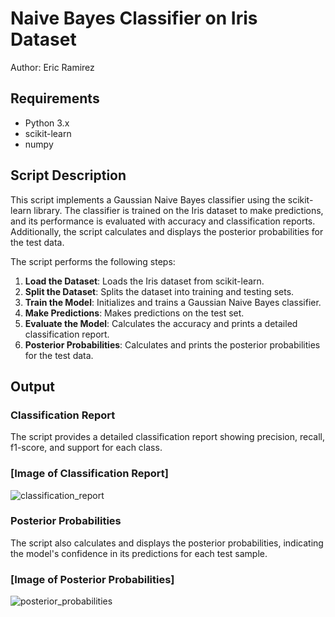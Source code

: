 # Naive Bayes Classifier on Iris Dataset

Author: Eric Ramirez

## Requirements

- Python 3.x
- scikit-learn
- numpy

## Script Description

This script implements a Gaussian Naive Bayes classifier using the scikit-learn library. The classifier is trained on the Iris dataset to make predictions, and its performance is evaluated with accuracy and classification reports. Additionally, the script calculates and displays the posterior probabilities for the test data.


The script performs the following steps:

1. **Load the Dataset**: Loads the Iris dataset from scikit-learn.
2. **Split the Dataset**: Splits the dataset into training and testing sets.
3. **Train the Model**: Initializes and trains a Gaussian Naive Bayes classifier.
4. **Make Predictions**: Makes predictions on the test set.
5. **Evaluate the Model**: Calculates the accuracy and prints a detailed classification report.
6. **Posterior Probabilities**: Calculates and prints the posterior probabilities for the test data.

## Output

### Classification Report
The script provides a detailed classification report showing precision, recall, f1-score, and support for each class.

### [Image of Classification Report]

![classification_report](https://github.com/Akira6713/Naive-Bayes-Classifier/assets/66973202/c06fe213-3965-4e12-8725-ffa47ce29d96)

### Posterior Probabilities
The script also calculates and displays the posterior probabilities, indicating the model's confidence in its predictions for each test sample.

### [Image of Posterior Probabilities]

![posterior_probabilities](https://github.com/Akira6713/Naive-Bayes-Classifier/assets/66973202/bfaa2c6f-e213-4169-9751-f7a7cc2339ad)


